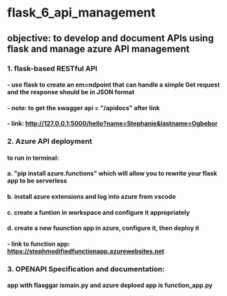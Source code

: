 # flask_6_api_management

## objective: to develop and document APIs using flask and manage azure API management

### 1. flask-based RESTful API

#### - use flask to create an em=ndpoint that can handle a simple Get request and the response should be in JSON format

#### - note: to get the swagger api = "/apidocs" after link

#### - link: http://127.0.0.1:5000/hello?name=Stephanie&lastname=Ogbebor



### 2. Azure API deployment

#### to run in terminal:


#### a. "pip install azure.functions" which will allow you to rewrite your flask app to be serverless

#### b. install azure extensions and log into azure from vscode

#### c. create a funtion in workspace and configure it appropriately

#### d. create a new fuunction app in azure, configure it, then deploy it

#### - link to function app: https://stephmodifiedfunctionapp.azurewebsites.net


### 3. OPENAPI Specification and documentation:

#### app with flasggar ismain.py and azure deploed app is function_app.py
